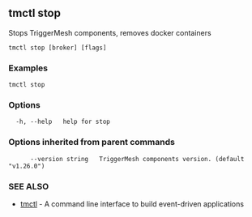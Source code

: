 ## tmctl stop

Stops TriggerMesh components, removes docker containers

```
tmctl stop [broker] [flags]
```

### Examples

```
tmctl stop
```

### Options

```
  -h, --help   help for stop
```

### Options inherited from parent commands

```
      --version string   TriggerMesh components version. (default "v1.26.0")
```

### SEE ALSO

* [tmctl](tmctl.md)	 - A command line interface to build event-driven applications

